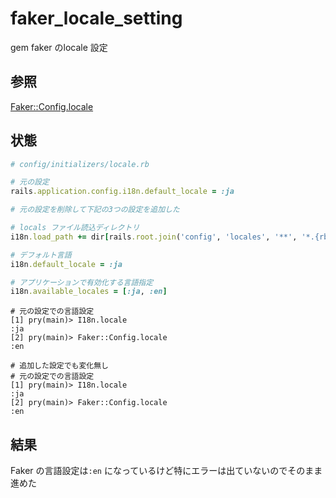 # faker_locale_setting

gem faker のlocale 設定

## 参照

[Faker::Config\.locale](https://qiita.com/kyanny/items/00ef3727c7738f2cc26c)

## 状態

```Ruby
# config/initializers/locale.rb

# 元の設定
rails.application.config.i18n.default_locale = :ja

# 元の設定を削除して下記の3つの設定を追加した

# locals ファイル読込ディレクトリ
i18n.load_path += dir[rails.root.join('config', 'locales', '**', '*.{rb,yml}').to_s]

# デフォルト言語
i18n.default_locale = :ja

# アプリケーションで有効化する言語指定
i18n.available_locales = [:ja, :en]
```

```Shell
# 元の設定での言語設定
[1] pry(main)> I18n.locale
:ja
[2] pry(main)> Faker::Config.locale
:en

# 追加した設定でも変化無し
# 元の設定での言語設定
[1] pry(main)> I18n.locale
:ja
[2] pry(main)> Faker::Config.locale
:en
```

## 結果

Faker の言語設定は`:en` になっているけど特にエラーは出ていないのでそのまま進めた

